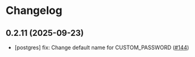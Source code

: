 # Changelog

## 0.2.11 (2025-09-23)

* [postgres] fix: Change default name for CUSTOM_PASSWORD ([#144](https://github.com/CloudPirates-io/helm-charts/pull/144))
